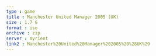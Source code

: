 ```yaml
---
type : game
title : Manchester United Manager 2005 (UK)
size : 1.7 G
format : iso
archive : zip
server : myrient
link2 : Manchester%20United%20Manager%202005%20%28UK%29
---
```

